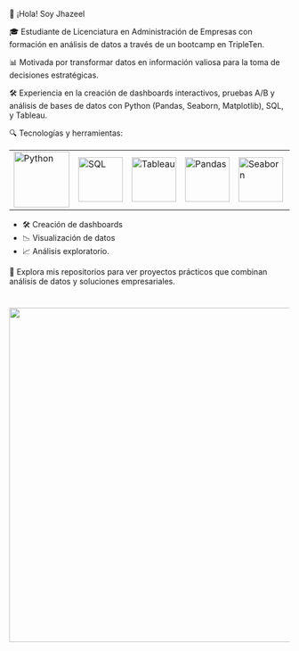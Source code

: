 👋 ¡Hola! Soy Jhazeel 

🎓 Estudiante de Licenciatura en Administración de Empresas con formación en análisis de datos a través de un bootcamp en TripleTen.

📊 Motivada por transformar datos en información valiosa para la toma de decisiones estratégicas.

🛠️ Experiencia en la creación de dashboards interactivos, pruebas A/B y análisis de bases de datos con Python (Pandas, Seaborn, Matplotlib), SQL, y Tableau.

🔍 Tecnologías y herramientas:

<table style="border: 0px; width:100%">
  <tr style="border: 0px;" >
    <td style="border: 0px;"><img src="https://github.com/user-attachments/assets/d0ece36a-de05-4e35-8402-7d474e976655" alt="Python" width="100"/> </td>
    <td style="border: 0px;"> <img src="https://github.com/user-attachments/assets/893bee94-7758-452e-a402-5e212bafd9f7" alt="SQL" width="80"/> </td>
    <td style="border: 0px;"> <img src="https://github.com/user-attachments/assets/d3bd40c9-e32e-4186-9676-e89cdcb94302" alt="Tableau" width="80"/> </td>
    <td style="border: 0px;"> <img src="https://github.com/user-attachments/assets/be61e6b6-8edb-4f73-99ab-d4694526bb87" alt="Pandas" width="80"/> </td>
    <td style="border: 0px;"> <img src="https://user-images.githubusercontent.com/104145773/171375703-fe3fa92e-a1cc-4ee6-aec3-1de8b81fca62.svg" alt="Seaborn" width="80"/> </td>
    <td style="border: 0px;"> <img src="https://hetpro-store.com/TUTORIALES/wp-content/uploads/2021/01/matplotliblogo.jpg" alt="Matplotlib" width="80"/> </td>
  </tr>
</table>

- 🛠️ Creación de dashboards
- 📉 Visualización de datos 
- 📈 Análisis exploratorio.


📂 Explora mis repositorios para ver proyectos prácticos que combinan análisis de datos y soluciones empresariales.


<h1 align="center">
<img src="https://miro.medium.com/v2/resize:fit:4800/format:webp/1*VY4LUPAovagBPnnvMH2x1Q.jpeg" width="600">
</h1><br>





